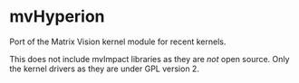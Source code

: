 # mvHyperion

Port of the Matrix Vision kernel module for recent kernels.

This does not include mvImpact libraries as they are *not* open source. Only the
kernel drivers as they are under GPL version 2.
